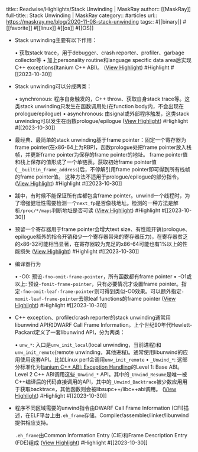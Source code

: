 title:: Readwise/Highlights/Stack Unwinding | MaskRay
author:: [[MaskRay]]
full-title:: Stack Unwinding | MaskRay
category:: #articles
url:: https://maskray.me/blog/2020-11-08-stack-unwinding
tags:: #[[binary]] #[[favorite]] #[[linux]] #[[os]] #[[OS]]
- Stack unwinding主要有以下作用：
  
  •   获取stack trace，用于debugger、crash reporter、profiler、garbage collector等
  •   加上personality routine和language specific data area后实现C++ exceptions(Itanium C++ ABI)。 ([View Highlight](https://read.readwise.io/read/01hdza8hsngf6x0xfwjs4dpt2p)) #Highlight #[[2023-10-30]]
- Stack unwinding可以分成两类：
  
  •   synchronous: 程序自身触发的，C++ throw、获取自身stack trace等。这类stack unwinding只发生在函数调用处(在function body内，不会出现在prologue/epilogue)
  •   asynchronous: 由signal或外部程序触发，这类stack unwinding可以发生在函数prologue/epilogue ([View Highlight](https://read.readwise.io/read/01hdza8ndpwh22msxwacj2kh6c)) #Highlight #[[2023-10-30]]
- 最经典、最简单的stack unwinding基于frame pointer：固定一个寄存器为frame pointer(在x86-64上为RBP)，函数prologue处把frame pointer放入栈帧，并更新frame pointer为保存的frame pointer的地址。 frame pointer值和栈上保存的值形成了一个单链表。获取初始frame pointer值(`__builtin_frame_address`)后，不停解引用frame pointer即可得到所有栈帧的frame pointer值。 这种方法不适用于prologue/epilogue的部分指令。 ([View Highlight](https://read.readwise.io/read/01hdza913mkn30kc09dpnc5mss)) #Highlight #[[2023-10-30]]
- 践中，有时候不能保证所有库都包含frame pointer。unwind一个线程时，为了增强健壮性需要检测一个`next_fp`是否像栈地址。检测的一种方法是解析`/proc/*/maps`判断地址是否可读 ([View Highlight](https://read.readwise.io/read/01hdza9fqcmsrh4gtezvyt7vc3)) #Highlight #[[2023-10-30]]
- 预留一个寄存器用于frame pointer会增大text size、有性能开销(prologue、epilogue额外的指令开销和少一个寄存器带来的寄存器压力)，在寄存器贫乏的x86-32可能相当显著，在寄存器较为充足的x86-64可能也有1%以上的性能损失 ([View Highlight](https://read.readwise.io/read/01hdzaahjhac605a73e2fn6f0k)) #Highlight #[[2023-10-30]]
- 编译器行为
  
  •   -O0: 预设`-fno-omit-frame-pointer`，所有函数都有frame pointer
  •   -O1或以上: 预设`-fomit-frame-pointer`，只有必要情况才设置frame pointer。指定`-fno-omit-leaf-frame-pointer`则可得到类似-O0效果。可以额外指定`-momit-leaf-frame-pointer`去除leaf functions的frame pointer ([View Highlight](https://read.readwise.io/read/01hdzaastkqnkmscf0tzxx89q1)) #Highlight #[[2023-10-30]]
- C++ exception、profiler/crash reporter的stack unwinding通常用libunwind API和DWARF Call Frame Information。上个世纪90年代Hewlett-Packard定义了一套libunwind API，分为两类：
  
  •   `unw_*`: 入口是`unw_init_local`(local unwinding，当前进程)和`unw_init_remote`(remote unwinding，其他进程)。通常使用libunwind的应用使用这套API。比如Linux perf会调用`unw_init_remote`
  •   `_Unwind_*`: 这部分标准化为[Itanium C++ ABI: Exception Handling](https://itanium-cxx-abi.github.io/cxx-abi/abi-eh.html)的Level 1: Base ABI。Level 2 C++ ABI调用这些`_Unwind_*` API。其中的`_Unwind_Resume`是唯一被C++编译后的代码直接调用的API，其中的`_Unwind_Backtrace`被少数应用用于获取backtrace，其他函数则会被libsupc++/libc++abi调用。 ([View Highlight](https://read.readwise.io/read/01hdzab4x2wq347t1cfsnsxnkb)) #Highlight #[[2023-10-30]]
- 程序不同区域需要的unwind指令由DWARF Call Frame Information (CFI)描述，在ELF平台上由`.eh_frame`存储。Compiler/assembler/linker/libunwind提供相应支持。
  
  `.eh_frame`由Common Information Entry (CIE)和Frame Description Entry (FDE)组成 ([View Highlight](https://read.readwise.io/read/01hdzac6rsytz8mbsqy21vwem7)) #Highlight #[[2023-10-30]]